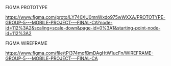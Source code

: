 FIGMA PROTOTYPE

https://www.figma.com/proto/LY740XU0mnWxdo975wWXXA/PROTOTYPE-GROUP-5---MOBILE-PROJECT---FINAL-CA?node-id=112%3A2&scaling=scale-down&page-id=0%3A1&starting-point-node-id=112%3A2

FIGMA WIREFRAME 

https://www.figma.com/file/tPI374mqfBmDAgHtW1ucFn/WIREFRAME-GROUP-5---MOBILE-PROJECT---FINAL-CA
